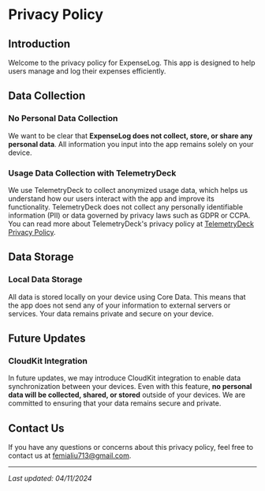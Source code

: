 # Privacy Policy

## Introduction

Welcome to the privacy policy for ExpenseLog. This app is designed to help users manage and log their expenses efficiently.

## Data Collection

### No Personal Data Collection

We want to be clear that **ExpenseLog does not collect, store, or share any personal data**. All information you input into the app remains solely on your device.

### Usage Data Collection with TelemetryDeck

We use TelemetryDeck to collect anonymized usage data, which helps us understand how our users interact with the app and improve its functionality. TelemetryDeck does not collect any personally identifiable information (PII) or data governed by privacy laws such as GDPR or CCPA. You can read more about TelemetryDeck's privacy policy at [TelemetryDeck Privacy Policy](https://telemetrydeck.com/privacy).

## Data Storage

### Local Data Storage

All data is stored locally on your device using Core Data. This means that the app does not send any of your information to external servers or services. Your data remains private and secure on your device.

## Future Updates

### CloudKit Integration

In future updates, we may introduce CloudKit integration to enable data synchronization between your devices. Even with this feature, **no personal data will be collected, shared, or stored** outside of your devices. We are committed to ensuring that your data remains secure and private.

## Contact Us

If you have any questions or concerns about this privacy policy, feel free to contact us at femialiu713@gmail.com.

---

_Last updated: 04/11/2024_
